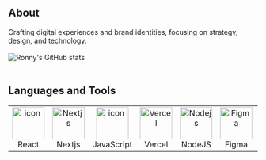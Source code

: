 ## About
Crafting digital experiences and brand identities, focusing on strategy, design, and technology.
<br><br>
![Ronny's GitHub stats](https://github-readme-stats.vercel.app/api?username=rebnoether&show_icons=true&theme=transparent)
<br><br>

## Languages and Tools
<table align="center">
  <tr>
    <td align="center" width="96">
        <img src="https://techstack-generator.vercel.app/react-icon.svg" alt="icon" width="65" height="65" />
      <br>React
    </td>
 <td align="center" width="96">
        <img src="https://skillicons.dev/icons?i=nextjs" width="65" height="65" alt="Nextjs" />
      <br>Nextjs
    </td>
    <td align="center" width="96">
        <img src="https://techstack-generator.vercel.app/js-icon.svg" alt="icon" width="65" height="65" />
      <br>JavaScript
    </td>
      <td align="center" width="96">
        <img src="https://skillicons.dev/icons?i=vercel" width="65" height="65" alt="Vercel" />
      <br>Vercel
    </td>
      <td align="center" width="96">
        <img src="https://skillicons.dev/icons?i=nodejs" width="65" height="65" alt="Nodejs" />
      <br>NodeJS
    </td>
       <td align="center" width="96">
        <img src="https://skillicons.dev/icons?i=figma" width="65" height="65" alt="Figma" />
      <br>Figma
    </td>
        <td align="center" width="96">
        <img src="https://skillicons.dev/icons?i=vue" width="65" height="65" alt="Vue" />
      <br>Vue
    </td>
        <td align="center" width="96">
        <img src="https://skillicons.dev/icons?i=nuxtjs" width="65" height="65" alt="Nuxtjs" />
      <br>Nuxtjs
    </td>
     <td align="center" width="96">
      <a href="#macropower-tech">
        <img src="https://techstack-generator.vercel.app/docker-icon.svg" alt="icon" width="65" height="65" />
      </a>
      <br>Docker
    </td>
    <td align="center" width="96">
        <img src="https://techstack-generator.vercel.app/mysql-icon.svg" alt="icon" width="65" height="65" />
      <br>MySQL
    </td>
    <td align="center" width="96">
        <img src="https://skillicons.dev/icons?i=bitbucket" width="65" height="65" alt="Bitbucket" />
      <br>Bitbucket
    </td>
  </tr>
</table>

